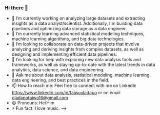 ### Hi there 👋

- 🔭 I’m currently working on analyzing large datasets and extracting insights as a data analyst/scientist. Additionally, I'm building data pipelines and optimizing data storage as a data engineer.
- 🌱 I’m currently learning advanced statistical modeling techniques, machine learning algorithms, and big data technologies.
- 👯 I’m looking to collaborate on data-driven projects that involve analyzing and deriving insights from complex datasets, as well as designing and implementing efficient data pipelines.
- 🤔 I’m looking for help with exploring new data analysis tools and frameworks, as well as staying up-to-date with the latest trends in data analytics, data science, and data engineering.
- 💬 Ask me about data analysis, statistical modeling, machine learning, data engineering, and best practices in the field.
- 📫 How to reach me: Feel free to connect with me on LinkedIn https://www.linkedin.com/in/taiwooladapo or on email oladapotaiwo16@gmail.com
- 😄 Pronouns: He/Him
- ⚡ Fun fact: I love music.
-->
